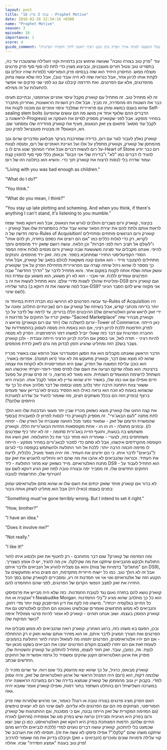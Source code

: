 ```yaml
---
layout: post
title: "עונה 3 פרק 16 - Prophet Motive"
date: 2016-02-26 22:34:14 +0300
name: "Prophet Motive"
season: 3
episode: 16
importance: 1
score: 4
guide_comment: "למרות שהוא נטול השפעה לטווח ארוך הפרק נותן מבט רציני ראשון לתוך החברה הפרנגית"
---
```

עוד "פרק טוב בצורה טובה" שעושה שימוש נכון בדמויות וקווי העלילה שהצטברו עד כה, בתסריט טוב ונטול חורים מעצבנים, ובביצוע מצוין כדי לתת לנו סוף סוף פרק פרנגים מוצלח ממש. החיסרון היחיד הוא שזה בבסיסו פרק הומוריסטי (למרות שהיו יכולים גם לקחת אותו לכיוון אחר, אבל כנראה שזה לא היה עובד טוב), אבל כזה שלא עושה צחוק מהפרנגים, אלא עם הפרנגים. ואת הדרמה קיבלנו עם נוג לפני שני פרקים ואי אפשר להתעלות על זה ממילא.

זה לא מתחיל טוב. זה מתחיל עם קווארק מקבל עיסוי אוזניים אורגזמטי, ובחייכם תעיפו כבר את השטות הזו מהסדרה, זה מביך. אבל אלו רק השניות הראשונות, ואחריהן מתברר שהוא בעצם במשא ומתן עם פראיירית שמלבד עיסוי אוזניים גם מוכנה לקנות את Self-sealing stem bolts (הדברים ההם שלאף אחד אין מושג מה הם עושים שהופיעו לראשונה ב-Progress) במחיר מופקע. אבל לפני שקווארק מספיק לסיים את העסקה או לקבל עוד מסאג' פתאום צץ זאק הנאגוס, מעיף את קווארק מהדירה שלו ומסתגר שם. הא, הנאגוס? זה מבטיח פוטנציאל לפרק טוב.

קווארק נאלץ לעבור לגור עם רום, בדירה שמורכבת בעיקר מבלאגן ומדברים שרום גנב מהמחסן של קווארק, וקווארק מתפלץ על אלו ועל הגיינת האוזניים של רום, ומנסה לצוות על רום לעשות דברים אבל אחרי המהפך שנוג גרם לו ב-Heart of Stone רום כבר יודע להגיד לו דברים כמו "לא" ו"בדירה שלי אני הבוס" ובאופן כללי סוף סוף להפגין קצת עמוד שדרה בלי לנסות לרצוח את קווארק תוך כדי. והשיא הוא בתלונה הזו של רום:

"Living with you was bad enough as children."

"What do l do?"

"You think."

"What do you mean, I think?"

"You stay up late plotting and scheming. And when you think, if there's anything I can't stand, it's listening to you mumble."

בקיצור, קווארק ורום נשברים והולכים לגרש את הנאגוס, אבל הוא דווקא מאוד שמח לראות אותם ולתת להם את יצירת הפאר שהוא עבד עליה בהסתגרות שלו אצל קווארק - גרסה חדשה של ה-Rules of Acquisition! קווארק ורום הנרגשים פותחים ומתחילים לקרוא, רק כדי לגלות כללים כמו "אם הם רוצים את כספם בחזרה, תן להם אותו" ו"לעולם אל תציב רווח לפני חברות" וכן הלאה. עושה רושם שזאק ירד מהפסים והפך להיפי. ואנחנו מקבלים עוד סצינה משעשעת שבה קווארק ורום מנסים לגלות איפה המסר הסודי הקפיטליסטי החזירי שמתחבא בספר. אין כזה. זאק ירד מהפסים. והנזקים מתחילים להצטבר מייד - הוא אמנם קונה משקאות לכולם בפאב של קווארק, אבל אחר כך מספר לו שהוא ניהל שיחה קצרה עם הפראיירית מתחילת הפרק על איך שקווארק עושק אותה ושלח אותה לקנות במקום אחר. והוא מתחיל לדבר על "הדרך החדשה" שבה הפרנגים עומדים ללכת. אוי ואבוי - הוא לא רק משוגע, הוא משוגע עם עמדת כוח פוליטית שהולך לשנות סדרי עולם. והוא מתחיל לעשות את זה ב-DS9 ועם קווארק ורום בתור שליחיו (אבל למה שיעשה את זה דווקא ב-DS9? אני מקווה שיש להם הסבר הגיוני לשם שינוי).

עד עכשיו הפרנגים לא הרגישו כמו חברה דתית במיוחד וה-Rules of Acquisition היו יותר בדיחה מכתבי קודש, אבל בשיחה של קווארק עם רום (שבינתיים התלהב ומונה על ידי זאק לראש ארגון האלטרואיזם שלו) ההיבטים הללו ברורים, עד לרמה של לדבר על כך שזאק יכריז על החוקים על מדרגות ה-"Sacred Marketplace" וקווארק מבהיר שזה יגרום להשלכה שלו (יחד עם רום וקווארק) מראש ה-Tower of Commerce. כאן הייתה לפרק הזדמנות ללכת לכיוון רציני, אם הוא באמת היה מנסה לעסוק בהתמודדות של החברה הפרנגית עם דבר כזה שאולי יוביל למשהו דמוי הרפורמציה. הפרק לא מנסה להיות רציני - תודה לאל, אני בספק אם הליכה לכיוון הרציני הייתה עובדת - ולכן קווארק נשבר בשלב הזה ומחליט שהגיע הזמן לבדוק מה גרם לזאק לרדת מהפסים.

הדבר הראשון שאנחנו מקבלים הוא את הסשן הסטנדרטי אצל הרופא שבו באשיר מכריז שהוא לא מוצא שום דבר, וקווארק מתעקש וזה לא עוזר (ראו תמונה). אפרופו באשיר, הוא כוכב עלילת המשנה של הפרק, שגם היא הומוריסטית ולא לוקחת את עצמה ברצינות: הוא מגלה שדקס הציעה את השם שלו לפרס סופר-דופר-יוקרתי ואיכשהו הוא השתחל לרשימת המועמדים השנתית. והוא מאוד לא מרוצה, כי זה פרס שניתן על מפעל חיים ואפילו עם אגו כמו שלו, באשיר יודע שהוא עדיין לא אמור לקבל אותו. הבעיה היא ששאר צוות התחנה הרבה יותר נלהב ממנו ובסופו של דבר מלהיב אותו כל כך עד שכשהוא באמת לא זוכה הוא נראה כאילו הוא הפסיד בטניס לאו'ברייאן עשר פעמים ברצף (בפרק הזה הם בכלל משחקים חצים, מה שאמור להעיד על שדרוג למערכת היחסים שלהם?)

את קצה החוט שלו קווארק מוצא כשזאק מכריז שבין יתר מעשי הנדבנות שלו הוא הולך לתת מתנה "לעם הבאג'ורי". זה מספיק לקווארק כדי לנסות לפרוץ לו למעבורת (ובסוף שהמשרת הדומם של זאק - שמאוד נסער מכל הזוועה שעוברת על האדון שלו - יפתח לו). ובפנים מתגלה - הו הו הו - אחת מקופסאות ההזיות הבאג'וריות הללו. וקווארק משתמש בה בטעות, וחוטף הזייה באג'ורית סתומה - זה לא יותר כיף שפרנגים משתתפים בזה, לצערי - שאחריה הוא פותר כבר את כל התעלומה. זאק השיג את הקופסה מהקרדסים איכשהו, אבל לא סתם כדי למכור לבאג'ורים במחיר מופקע - הייתה לו מזימה חכמה הרבה יותר: ללכת אל חור התולעת ולהשתמש בקופסה כדי לגרום ל"נביאים" לדבר איתו. כי הם יודעים את העתיד. וזה יהיה מאוד מועיל, כלכלית, לדעת את העתיד. וכנראה שהנביאים לא אהבו את מה שהם ראו והחליטו להעניש את זאק עם מתנת האלטרואיזם. מייד כשזאק יצא מחור התולעת - ליד DS9 - הוא התחיל לעבוד על החוקים החדשים שלו. זה מסביר יפה ובצורה טובה למה זאק הגיע דווקא לשם עם הטירוף שלו; התרשמתי לטובה!

לא ברור אם קווארק פוחד שזאק יכתים את השם שלו או שהוא סתם אלטרואיסט עמוק בפנים בעצמו (כאילו דה) אבל הוא מחליט לשחק אותה גיבור:

"Something must've gone terribly wrong. But I intend to set it right."

"How, brother?"

"I have an idea."

"Does it involve me?"

"Not really."

"I like it!"

ומה המזימה של קווארק? שום דבר מתוחכם - רק לחטוף את זאק ולנסוע איתו לחור התולעת ולבקש מהנביאים שיתקנו את מה שקילקלו. אין מה להגיד, יש לו אומץ כשצריך. והוא גם מצליח להגיע אל הנביאים ולדבר איתם (הם "מתגלים" בדמויות של צוות DS9), אבל זה לא הולך טוב. כמו כל יישות חייזרית מתקדמת, הם פוצים נורא ומתעקשים על הקטע הזה של אלטרואיזם ואוי אוי אוי חמדנות זה רע, ומסבירים לקווארק שהם בסך הכל החזירו את זאק למצב הנפשי הקדום של הפרנגים, לפני שהם התחמדנו להם.

קווארק נושא להם בחזרה נאום נגד לטובת החמדנות. כזה שלא היה מבייש את פרנסיסקו ד'אנקוניה או את Nwabudike Morgan. הוא כל כך מתלהב שהוא מגיע ל"בלי החמדנות כל החיים בגלקסיה ייכחדו". מישהו פה לקח את דיון הפייסבוק קצת יותר מדי רחוק. והנביאים לא ממש מתרגשים ואומרים שבולשיט ואוטוטו הם הולכים לאלטרסט גם את קווארק המסכן בעצמו. ושוב אנחנו תוהים - קווארק לא אמור להיות פרנגי ממולח? איפה כושר המיקוח שלו?

ובכן, הפעם בא משהו כזה, ברגע האחרון. קווארק רואה שהנביאים לא ממש סובלים את הפרנגים ואת הצורך המעיק לדבר איתם, אז הוא מזהיר אותם שהוא וזאק זו רק ההתחלה - אם הם יהיו אלטרואיסטים, הפרנגים יתמהו מה לעזאזל וינהרו לחור התולעת בהמונים. לעומת זאת אם הם יחזרו למצבם הקודם הפרנגים יעזבו את הנביאים בשקט מכאן ועד לנצח. וזה, כמובן, עובד. זאק חוזר לעצמו, מתחיל להתלונן על קווארק והשטויות שלו, מפרק את ארגון האלטרואיזם הקטן שהקים ומשמיד כל גרסה אפשרית של החוקים החדשים שכתב.

קווארק מבואס, כרגיל, על כך שהוא יצא מהעסק בלי שום רווח. עד שרום מזכיר לו שלכמה דקות, הוא (רום) היה המנהל הראשי של ארגון האלטרואיזם של זאק, והיה עסוק למדי. בקבוק יין גנוב מהמחסן של קווארק שנמצא בדירה של רום במערכה הראשונה יורה במערכה השלישית! רום בהחלט השתפר בתור דמות, ואפילו קווארק אומר שאבא יהיה גאה.

האם הפרק מציג פרנגים בצורה טובה או רעה? כאמור, אני מרגיש שלמרות שזה פרק הומוריסטי, הצחוקים פה הם עם הפרנגים ולא עליהם. לשם שינוי הם לא יוצאים טיפשים (גם המזימה המקורית של זאק הייתה נבונה, אם כי מסוכנת, וגם ההתנהגות של קווארק ורום בפרק היא הגיונית וסבירה) ונראה שיש בפרק סוג של אמפתיה (מרחוק) לאורח החיים שלהם; הדמות המגוחכת בפרק היא דווקא זאק האלטרואיסט. כמו כן שוב יוצא שכמעט בלי להתכוון, קווארק עושה דברים נועזים למדי (ללכת לנביאים ולדרוש מהם שיתקנו משהו שהם "קלקלו"? אפילו סיסקו לא עשה את זה). תוסיפו לזה את הערבוב של קווי עלילה ודמויות שונים ומוכרים (הנביאים + זאק) וקיבלנו בדיוק את מה שאמור להרכיב פרק טוב בעונת "אמצע הסדרה" שכזו. אחלה!